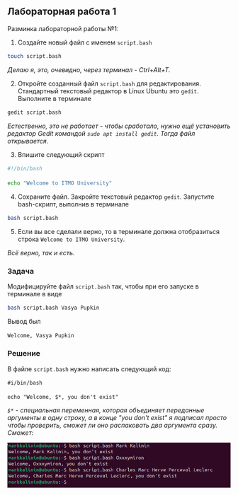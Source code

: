 ## Лабораторная работа 1

Разминка лабораторной работы №1:

1. Создайте новый файл с именем `script.bash`

```bash
touch script.bash
```

*Делаю я, это, очевидно, через терминал - Ctrl+Alt+T.*

2. Откройте созданный файл `script.bash` для редактирования. Стандартный текстовый редактор в Linux Ubuntu это `gedit`. Выполните в терминале

```bash
gedit script.bash
```

*Естественно, это не работает - чтобы сработало, нужно ещё установить редактор Gedit командой ```sudo apt install gedit```. Тогда файл открывается.*

3. Впишите следующий скрипт

```bash
#!/bin/bash

echo "Welcome to ITMO University"
```

4. Сохраните файл. Закройте текстовый редактор `gedit`. Запустите bash-скрипт, выполнив в терминале

```bash
bash script.bash
```

5. Если вы все сделали верно, то в терминале должна отобразиться строка `Welcome to ITMO University`.

*Всё верно, так и есть.*

### Задача

Модифицируйте файл `script.bash` так, чтобы при его запуске в терминале в виде

```bash
bash script.bash Vasya Pupkin
```

Вывод был

`Welcome, Vasya Pupkin`

### Решение

В файле `script.bash` нужно написать следующий код:

```
#i/bin/bash

echo "Welcome, $*, you don't exist"
```

*`$*` - специальная переменная, которая объединяет переданные аргументы в одну строку, а в конце "you don't exist" я подписал просто чтобы проверить, сможет ли оно распаковать два аргумента сразу. Сможет:*

![image](https://github.com/mxrget/linux-university-lab-1/blob/main/welcome-lab1.png)
